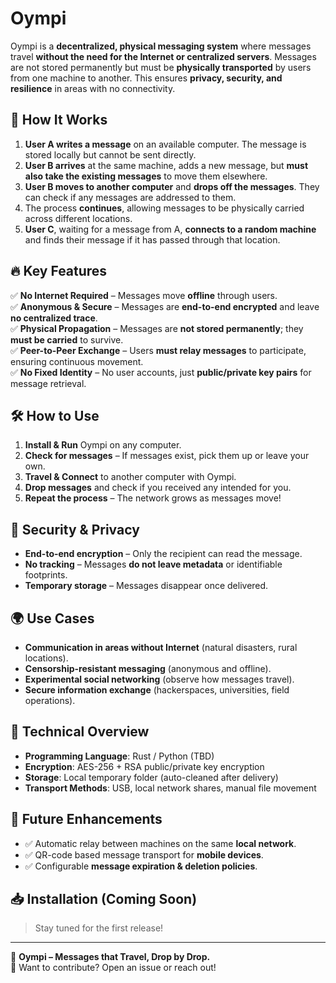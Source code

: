 # Oympi

Oympi is a **decentralized, physical messaging system** where messages travel **without the need for the Internet or centralized servers**. Messages are not stored permanently but must be **physically transported** by users from one machine to another. This ensures **privacy, security, and resilience** in areas with no connectivity.

## 🚀 How It Works

1. **User A writes a message** on an available computer. The message is stored locally but cannot be sent directly.
2. **User B arrives** at the same machine, adds a new message, but **must also take the existing messages** to move them elsewhere.
3. **User B moves to another computer** and **drops off the messages**. They can check if any messages are addressed to them.
4. The process **continues**, allowing messages to be physically carried across different locations.
5. **User C**, waiting for a message from A, **connects to a random machine** and finds their message if it has passed through that location.

## 🔥 Key Features

✅ **No Internet Required** – Messages move **offline** through users.  
✅ **Anonymous & Secure** – Messages are **end-to-end encrypted** and leave **no centralized trace**.  
✅ **Physical Propagation** – Messages are **not stored permanently**; they **must be carried** to survive.  
✅ **Peer-to-Peer Exchange** – Users **must relay messages** to participate, ensuring continuous movement.  
✅ **No Fixed Identity** – No user accounts, just **public/private key pairs** for message retrieval.  

## 🛠 How to Use

1. **Install & Run** Oympi on any computer.  
2. **Check for messages** – If messages exist, pick them up or leave your own.  
3. **Travel & Connect** to another computer with Oympi.  
4. **Drop messages** and check if you received any intended for you.  
5. **Repeat the process** – The network grows as messages move!  

## 🔐 Security & Privacy

- **End-to-end encryption** – Only the recipient can read the message.  
- **No tracking** – Messages **do not leave metadata** or identifiable footprints.  
- **Temporary storage** – Messages disappear once delivered.  

## 🌍 Use Cases

- **Communication in areas without Internet** (natural disasters, rural locations).  
- **Censorship-resistant messaging** (anonymous and offline).  
- **Experimental social networking** (observe how messages travel).  
- **Secure information exchange** (hackerspaces, universities, field operations).  

## 📌 Technical Overview

- **Programming Language**: Rust / Python (TBD)  
- **Encryption**: AES-256 + RSA public/private key encryption  
- **Storage**: Local temporary folder (auto-cleaned after delivery)  
- **Transport Methods**: USB, local network shares, manual file movement  

## 🎯 Future Enhancements

- ✅ Automatic relay between machines on the same **local network**.  
- ✅ QR-code based message transport for **mobile devices**.  
- ✅ Configurable **message expiration & deletion policies**.  

## 📥 Installation (Coming Soon)

> Stay tuned for the first release!

---

🚀 **Oympi – Messages that Travel, Drop by Drop.**  
📧 Want to contribute? Open an issue or reach out!  

